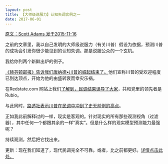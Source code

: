 ```yaml
---
layout: post
title: 【大师级说服力】认知失调实例之一
date: 2017-06-01 
---
```


 [原文：Scott Adams     发于2015-11-16][1]

之前的文章里，我以自己发明的大师级说服力（有关川普）假设为依据，预测川普的成功会引发你很少能见到的认知失调。那是说服公众的一个玄机。

我给你列两个新鲜出炉的例子。

[《赫芬顿邮报》告诉我们唐纳德•川普的崛起结束了。][2]他们宣称川普的受欢迎程度已到达顶点，开始为他的由盛转衰而幸灾乐祸。

在Redstate.com 网站上我们[了解到，民调结果误导了大家][3]，共和党里的领先者是Rubio。

与此同时，[路透社表示川普在民调中冲到了史无前例的高点][4]。

正如我此前解释过的一样，现实是客观的。针对现实的所有那些观测视角（过滤器），其中任何一个都跟其余的一样“真实”。但是什么样的现实模型预测能力最强呢？

持续观测，然后把它找出来。

更新：现在我们知道了，现代民调完全不可靠。或者，比之前都更好。[详情点击此处。][5]

[1]: http://blog.dilbert.com/post/133345316891/cognitive-dissonance-update-1

[2]: http://www.huffingtonpost.com/entry/donald-trump-polls-declining-ego-expanding_us_5646405ce4b045bf3def031c

[3]: http://www.redstate.com/2015/11/16/marco-rubio-new-de-facto-gop-frontrunner/

[4]: http://www.reuters.com/article/us-usa-election-trump-idUSMTZSAPEBBDRVZSGQ20151113#qy6PthAZOroqqAah.97

[5]: http://www.businessinsider.com/nate-silver-polling-crisis-2015-11






